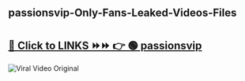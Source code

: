 
 ## passionsvip-Only-Fans-Leaked-Videos-Files

# <h2><a href="https://mediaupload.pro?passionsvip">🔗 Click to LINKS ⏩⏩ 👉 🟢 passionsvip </a></h2>

<a href="https://mediaupload.pro?passionsvip" rel="nofollow" data-target="animated-image.originalLink"><img src="https://i.ibb.co.com/xMMVF88/686577567.gif" alt="Viral Video Original" style="max-width: 100%; display: inline-block;" data-target="animated-image.originalImage"></a>